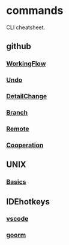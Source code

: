 # commands

CLI cheatsheet.

## github

### [WorkingFlow](github/WorkingFlow.md)

### [Undo](github/Undo.md)

### [DetailChange](github/DetailChange.md)

### [Branch](github/Branch.md)

### [Remote](github/Remote.md)

### [Cooperation](github/Cooperation.md)

## UNIX

### [Basics](UNIX/basics.md)

## IDEhotkeys

### [vscode](IDEhotkey/vscode.md)

### [goorm](IDEhotkey/goormIDE.md)
